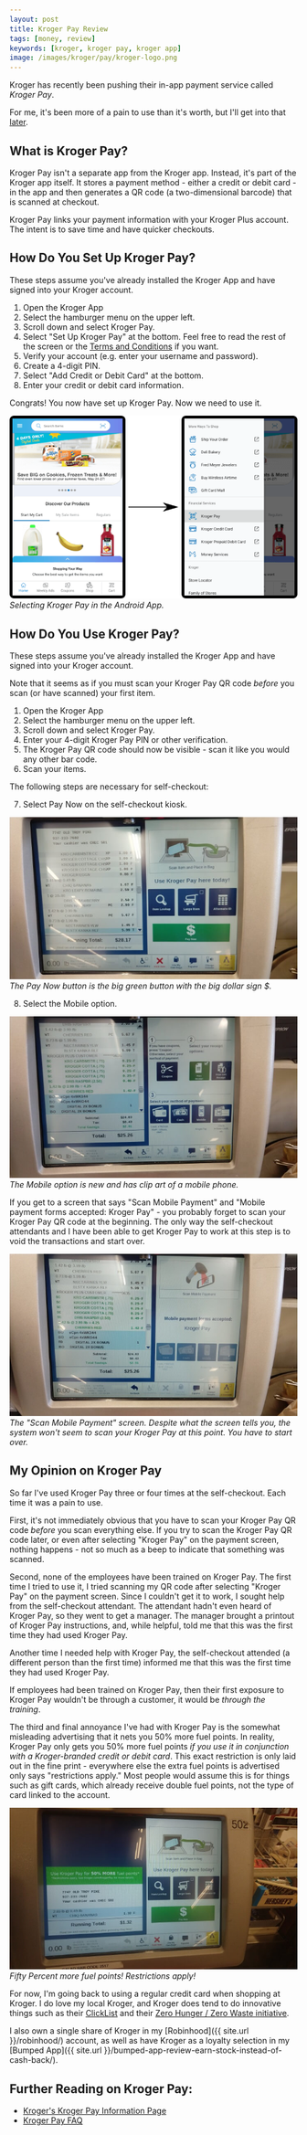 ```yaml
---
layout: post
title: Kroger Pay Review
tags: [money, review]
keywords: [kroger, kroger pay, kroger app]
image: /images/kroger/pay/kroger-logo.png
---
```


Kroger has recently been pushing their in-app payment service called *Kroger Pay*.

For me, it's been more of a pain to use than it's worth, but I'll get into that [later](#my-opinion-on-kroger-pay).

## What is Kroger Pay?

Kroger Pay isn't a separate app from the Kroger app. Instead, it's part of the Kroger app itself. It stores a payment method - either a credit or debit card - in the app and then generates a QR code (a  two-dimensional barcode) that is scanned at checkout.

Kroger Pay links your payment information with your Kroger Plus account. The intent is to save time and have quicker checkouts.

## How Do You Set Up Kroger Pay?

These steps assume you've already installed the Kroger App and have signed into your Kroger account.

1. Open  the Kroger App
2. Select the hamburger menu on the upper left.
3. Scroll down and select Kroger Pay.
4. Select "Set Up Kroger Pay" at the bottom. Feel free to read the rest of the screen or the [Terms and Conditions](https://www.kroger.com/topic/terms-and-conditions-10) if you want.
5. Verify your account (e.g. enter your username and password).
6. Create a 4-digit PIN.
7. Select "Add Credit or Debit Card" at the bottom.
8. Enter your credit or debit card information.

Congrats! You now have set up Kroger Pay. Now we need to use it.

![Selecting Kroger Pay in the Android App.](/images/kroger/pay/choosing-kroger-pay.png)
*Selecting Kroger Pay in the Android App.*

## How Do You Use Kroger Pay?

These steps assume you've already installed the Kroger App and have signed into your Kroger account.

Note that it seems as if you must scan your Kroger Pay QR code *before* you scan (or have scanned) your first item.

1. Open the Kroger App
2. Select the hamburger menu on the upper left.
3. Scroll down and select Kroger Pay.
4. Enter your 4-digit Kroger Pay PIN or other verification.
5. The Kroger Pay QR code should now be visible - scan it like you would any other bar code.
6. Scan your items.

The following steps are necessary for self-checkout:

7. Select Pay Now on the self-checkout kiosk.

![The Pay Now button is the big green button with the big dollar sign $.](/images/kroger/pay/pay-now-button.jpg)
*The Pay Now button is the big green button with the big dollar sign $.*

8. Select the Mobile option.

![The Mobile option is new and has clip art of a mobile phone.](/images/kroger/pay/mobile-button.jpg)
*The Mobile option is new and has clip art of a mobile phone.*

If you get to a screen that says "Scan Mobile Payment" and "Mobile payment forms accepted: Kroger Pay" - you probably forget to scan your Kroger Pay QR code at the beginning. The only way the self-checkout attendants and I have been able to get Kroger Pay to work at this step is to void the transactions and start over.

![The "Scan Mobile Payment" screen.](/images/kroger/pay/kroger-pay-screen.jpg)
*The "Scan Mobile Payment" screen. Despite what the screen tells you, the system won't seem to scan your Kroger Pay at this point. You have to start over.*

## My Opinion on Kroger Pay

So far I've used Kroger Pay three or four times at the self-checkout. Each time it was a pain to use.

First, it's not immediately obvious that you have to scan your Kroger Pay QR code *before* you scan everything else. If you try to scan the Kroger Pay QR code later, or even after selecting "Kroger Pay" on the payment screen, nothing happens - not so much as a beep to indicate that something was scanned.

Second, none of the employees have been trained on Kroger Pay. The first time I tried to use it, I tried scanning my QR code after selecting "Kroger Pay" on the payment screen. Since I couldn't get it to work, I sought help from the self-checkout attendant. The attendant hadn't even heard of Kroger Pay, so they went to get a manager. The manager brought a printout of Kroger Pay instructions, and, while helpful, told me that this was the first time they had used Kroger Pay.

Another time I needed help with Kroger Pay, the self-checkout attended (a different person than the first time) informed me that this was the first time they had used Kroger Pay.

If employees had been trained on Kroger Pay, then their first exposure to Kroger Pay wouldn't be through a customer, it would be *through the training*.

The third and final annoyance I've had with Kroger Pay is the somewhat misleading advertising that it nets you 50% more fuel points. In reality, Kroger Pay only gets you 50% more fuel points *if you use it in conjunction with a Kroger-branded credit or debit card*. This exact restriction is only laid out in the fine print - everywhere else the extra fuel points is advertised only says "restrictions apply." Most people would assume this is for things such as gift cards, which already receive double fuel points, not the type of card linked to the account.

![Fifty Percent more fuel points! Restrictions apply!](/images/kroger/pay/fifty-percent-more-fuel-points.jpg)
*Fifty Percent more fuel points! Restrictions apply!*

For now, I'm going back to using a regular credit card when shopping at Kroger. I do love my local Kroger, and Kroger does tend to do innovative things such as their [ClickList](https://www.kroger.com/topic/clicklist) and their [Zero Hunger / Zero Waste initiative](https://www.kroger.com/f/zero-hunger-zero-waste).

I also own a single share of Kroger in my [Robinhood]({{ site.url }}/robinhood/) account, as well as have Kroger as a loyalty selection in my [Bumped App]({{ site.url }}/bumped-app-review-earn-stock-instead-of-cash-back/).

## Further Reading on Kroger Pay:

* [Kroger's Kroger Pay Information Page](https://www.kroger.com/d/kroger-mobile-pay)
* [Kroger Pay FAQ](]https://www.kroger.com/f/kroger-mobile-pay-faqs)
